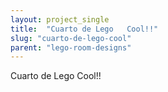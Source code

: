 ```yaml
---
layout: project_single
title:  "Cuarto de Lego   Cool!!"
slug: "cuarto-de-lego-cool"
parent: "lego-room-designs"
---
```

Cuarto de Lego   Cool!!